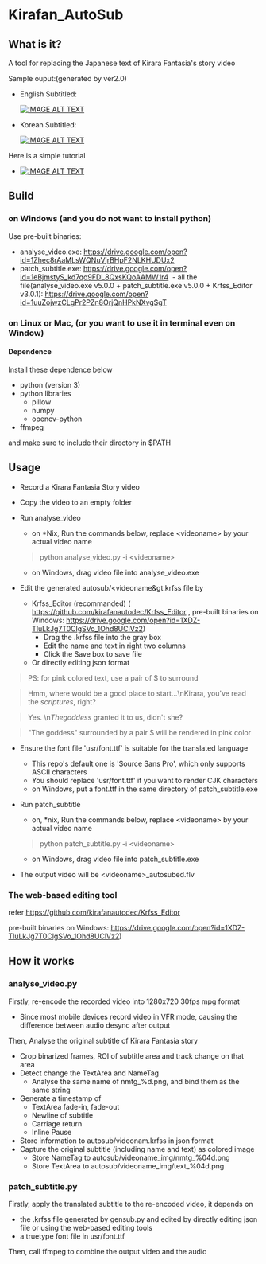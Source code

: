 # Kirafan_AutoSub
## What is it?
A tool for replacing the Japanese text of Kirara Fantasia's story video

Sample ouput:(generated by ver2.0)
* English Subtitled:

  [![IMAGE ALT TEXT](http://img.youtube.com/vi/Z8BytfESak0/0.jpg)](https://www.youtube.com/embed/Z8BytfESak0 "CameraMaster")
* Korean Subtitled:   

  [![IMAGE ALT TEXT](http://img.youtube.com/vi/_6IlXAgpsEs/0.jpg)](https://www.youtube.com/embed/_6IlXAgpsEs "CameraMaster")

Here is a simple tutorial
* [![IMAGE ALT TEXT](http://img.youtube.com/vi/Ocl9qwsXkFo/0.jpg)](https://www.youtube.com/embed/Ocl9qwsXkFo "CameraMaster")

## Build
### on Windows (and you do not want to install python)
  Use pre-built binaries:
  - analyse_video.exe:    https://drive.google.com/open?id=1Zhec8rAaMLsWQNuVjrBHpF2NLKHUDUx2
  - patch_subtitle.exe:   https://drive.google.com/open?id=1eBjmstyS_kd7qo9FDL8QxsKQoAAMW1r4
  - all the file(analyse_video.exe v5.0.0 + patch_subtitle.exe v5.0.0 + Krfss_Editor v3.0.1): https://drive.google.com/open?id=1uuZojwzCLgPr2PZn8OrjQnHPkNXvgSgT
### on Linux or Mac, (or you want to use it in terminal even on Window)
#### Dependence 
  Install these dependence below
  - python (version 3)
  - python libraries
    - pillow
    - numpy
    - opencv-python
  - ffmpeg
  
  and make sure to include their directory in $PATH
  
## Usage
  - Record a Kirara Fantasia Story video
  - Copy the video to an empty folder
  - Run analyse_video
    - on \*Nix, Run the commands below, replace &lt;videoname&gt; by your actual video name
    > python analyse_video.py -i &lt;videoname&gt;
    - on Windows, drag video file into analyse_video.exe
  
  - Edit the generated autosub/&lt;videoname&gt.krfss file by
    - Krfss_Editor (recommanded) ( https://github.com/kirafanautodec/Krfss_Editor , pre-built binaries on Windows: https://drive.google.com/open?id=1XDZ-TluLkJg7T0ClgSVo_1Ohd8UClVz2)
      - Drag the .krfss file into the gray box
      - Edit the name and text in right two columns
      - Click the Save box to save file
    - Or directly editing json format
  > PS: for pink colored text, use a pair of $ to surround
      
  > Hmm, where would be a good place to start...\nKirara, you've read the $scriptures$, right?

  > Yes. \n$The goddess$ granted it to us, didn't she?
  
  > "The goddess" surrounded by a pair $ will be rendered in pink color
  
  - Ensure the font file 'usr/font.ttf' is suitable for the translated language
    - This repo's default one is 'Source Sans Pro', which only supports ASCII characters
    - You should replace 'usr/font.ttf' if you want to render CJK characters
    - on Windows, put a font.ttf in the same directory of patch_subtitle.exe
  - Run patch_subtitle
    - on, \*nix, Run the commands below, replace &lt;videoname&gt; by your actual video name
    > python patch_subtitle.py -i &lt;videoname&gt;
    - on Windows, drag video file into patch_subtitle.exe
  
  - The output video will be &lt;videoname&gt;_autosubed.flv

### The web-based editing tool
  refer https://github.com/kirafanautodec/Krfss_Editor
  
  pre-built binaries on Windows: https://drive.google.com/open?id=1XDZ-TluLkJg7T0ClgSVo_1Ohd8UClVz2)

## How it works

### analyse_video.py
Firstly, re-encode the recorded video into 1280x720 30fps mpg format
  - Since most mobile devices record video in VFR mode, causing the difference between audio desync after output
  
Then, Analyse the original subtitle of Kirara Fantasia story
  - Crop binarized frames, ROI of subtitle area and track change on that area
  - Detect change the TextArea and NameTag
    - Analyse the same name of nmtg_%d.png, and bind them as the same string
  - Generate a timestamp of
    - TextArea fade-in, fade-out
    - Newline of subtitle
    - Carriage return
    - Inline Pause
  - Store information to autosub/videonam.krfss in json format
  - Capture the original subtitle (including name and text) as colored image
    - Store NameTag to autosub/videoname_img/nmtg_%04d.png
    - Store TextArea to autosub/videoname_img/text_%04d.png

### patch_subtitle.py
Firstly, apply the translated subtitle to the re-encoded video, it depends on
  - the .krfss file generated by gensub.py and edited by directly editing json file or using the web-based editing tools
  - a truetype font file in usr/font.ttf
  
Then, call ffmpeg to combine the output video and the audio


